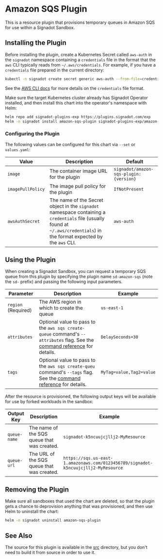 # Amazon SQS Plugin

This is a resource plugin that provisions temporary queues in Amazon SQS
for use within a Signadot Sandbox.

## Installing the Plugin

Before installing the plugin, create a Kubernetes Secret called `aws-auth` in
the `signadot` namespace containing a `credentials` file in the format that the
`aws` CLI typically reads from `~/.aws/credentials`. For example, if you have a
`credentials` file prepared in the current directory:

```sh
kubectl -n signadot create secret generic aws-auth --from-file=credentials
```

See the [AWS CLI docs](https://docs.aws.amazon.com/cli/latest/userguide/cli-configure-files.html#cli-configure-files-settings)
for more details on the `credentials` file format.

Make sure the target Kubernetes cluster already has Signadot Operator installed,
and then install this chart into the operator's namespace with Helm:

```sh
helm repo add signadot-plugins-exp https://plugins.signadot.com/exp
helm -n signadot install amazon-sqs-plugin signadot-plugins-exp/amazon-sqs
```

### Configuring the Plugin

The following values can be configured for this chart via `--set` or `values.yaml`:

Value | Description | Default
----- | ----------- | -------
`image` | The container image URL for the plugin | `signadot/amazon-sqs-plugin:{version}`
`imagePullPolicy` | The image pull policy for the plugin | `IfNotPresent`
`awsAuthSecret` | The name of the Secret object in the `signadot` namespace containing a `credentials` file (usually found at `~/.aws/credentials`) in the format expected by the `aws` CLI. | `aws-auth`

## Using the Plugin

When creating a Signadot Sandbox, you can request a temporary SQS queue from
this plugin by specifying the plugin name `sd-amazon-sqs` (note the `sd-` prefix)
and passing the following input parameters.

Parameter | Description | Example
--------- | ----------- | -------
`region` (Required) | The AWS region in which to create the queue | `us-east-1`
`attributes` | Optional value to pass to the `aws sqs create-queue` command's `--attributes` flag. See the [command reference](https://docs.aws.amazon.com/cli/latest/reference/sqs/create-queue.html) for details. | `DelaySeconds=30`
`tags` | Optional value to pass to the `aws sqs create-queu` command's `--tags` flag. See the [command reference](https://docs.aws.amazon.com/cli/latest/reference/sqs/create-queue.html) for details. | `MyTag=value,Tag2=value`

After the resource is provisioned, the following output keys will be available
for use by forked workloads in the sandbox:

Output Key | Description | Example
---------- | ----------- | -------
`queue-name` | The name of the SQS queue that was created. | `signadot-k5ncuujcjllj2-MyResource`
`queue-url` | The URL of the SQS queue that was created. | `https://sqs.us-east-1.amazonaws.com/0123456789/signadot-k5ncuujcjllj2-MyResource`

## Removing the Plugin

Make sure all sandboxes that used the chart are deleted, so that the plugin gets
a chance to deprovision anything that was provisioned, and then use Helm to
uninstall the chart:

```sh
helm -n signadot uninstall amazon-sqs-plugin
```

## See Also

The source for this plugin is available in the [src](../../src/)
directory, but you don't need to build it from source in order to use it.
